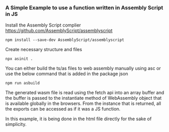 ### A Simple Example to use a function written in Assembly Script in JS

Install the Assembly Script complier
https://github.com/AssemblyScript/assemblyscript


```
npm install --save-dev AssemblyScript/assemblyscript
```

Create necessary structure and files

```
npx asinit .
```

You can either build the ts/as files to web assembly manually using asc or use the below command that is added in the package json 

```
npm run asbuild
```

The generated wasm file is read using the fetch api into an array buffer and the buffer is passed to the instantiate method of WebAssembly object that is available globally in the browsers. From the instance that is returned, all the exports can be accessed as if it was a JS function.

In this example, it is being done in the html file directly for the sake of simplicity.